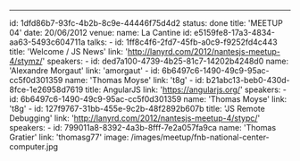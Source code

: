 ---

id: 1dfd86b7-93fc-4b2b-8c9e-44446f75d4d2
status: done
title: 'MEETUP 04'
date: 20/06/2012
venue:
name: La Cantine
id: e5159fe8-17a3-4834-aa63-5493c604711a
talks: -
id: 1ff8c4f6-2fd7-45fb-a0c9-f9252fd4c443
title: 'Welcome / JS News'
link: 'http://lanyrd.com/2012/nantesjs-meetup-4/stymz/'
speakers: -
id: ded7a100-4739-4b25-81c7-14202b4248d0
name: 'Alexandre Morgaut'
link: 'amorgaut' -
id: 6b6497c6-1490-49c9-95ac-cc5f0d301359
name: 'Thomas Moyse'
link: 't8g' -
id: b21abc13-beb0-430d-8fce-1e26958d7619
title: AngularJS
link: 'https://angularjs.org/'
speakers: -
id: 6b6497c6-1490-49c9-95ac-cc5f0d301359
name: 'Thomas Moyse'
link: 't8g' -
id: 127f9767-31bb-455e-9c2b-48f2892b607b
title: 'JS Remote Debugging'
link: 'http://lanyrd.com/2012/nantesjs-meetup-4/stypc/'
speakers: -
id: 799011a8-8392-4a3b-8fff-7e2a057fa9ca
name: 'Thomas Gratier'
link: 'thomasg77'
image: /images/meetup/fnb-national-center-computer.jpg
